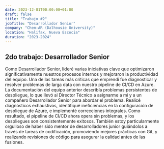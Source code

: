 ```yaml
---
date: 2023-12-01T00:00:00+01:00
draft: false
title: "Trabajo #2"
jobTitle: "Desarrollador Senior"
company: "Chem-AR (Dalhousie University)"
location: "Halifax, Nueva Escocia"
duration: "2023-2024"
---
```


## 2do trabajo: Desarrollador Senior

Como Desarrollador Senior, lideré varias iniciativas clave que optimizaron significativamente nuestros procesos internos y mejoraron la productividad del equipo.
Una de las tareas más críticas que emprendí fue diagnosticar y resolver problemas de larga data con nuestro pipeline de CI/CD en Azure. La documentación del equipo anterior describía problemas persistentes de despliegue, lo que llevó al Director Técnico a asignarme a mí y a un compañero Desarrollador Senior para abordar el problema. Realicé diagnósticos exhaustivos, identifiqué ineficiencias en la configuración de despliegue de Azure, e implementé correcciones integrales. Como resultado, el pipeline de CI/CD ahora opera sin problemas, y los despliegues son consistentemente exitosos.
También estoy particularmente orgulloso de haber sido mentor de desarrolladores junior guiándolos a través de tareas de codificación, promoviendo mejores prácticas con Git, y realizando revisiones de código para asegurar la calidad antes de las fusiones.
